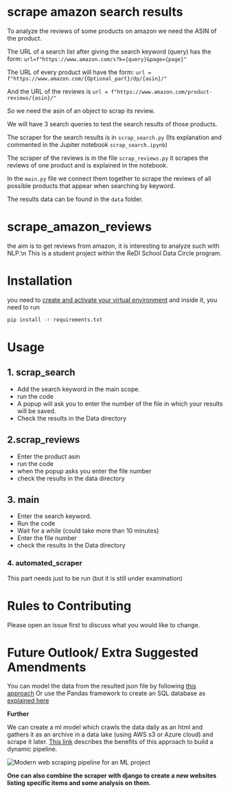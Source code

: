# scrape amazon search results
To analyze the reviews of some products on amazon we need the ASIN of the product.

The URL of a search list after giving the search keyword (query) has the form:
`url=f"https://www.amazon.com/s?k={query}&page={page}"`

The URL of every product will have the form:
`url = f"https://www.amazon.com/{Optional_part}/dp/{asin}/"`

And the URL of the reviews is 
`url = f"https://www.amazon.com/product-reviews/{asin}/"`

So we need the asin of an object to scrap its review.

We will have 3 search queries to test the search results of those products.

The scraper for the search results is in `scrap_search.py`
(Its explanation and commented in the Jupiter notebook `scrap_search.ipynb`)

The scraper of the reviews is in the file `scrap_reviews.py` it scrapes the reviews of one product and is explained in the notebook.

In the `main.py` file we connect them together to scrape the reviews of all possible  products that appear when searching by keyword.

The results data can be found in the `data` folder.

# scrape_amazon_reviews
the aim is to get reviews from amazon, it is interesting to analyze such with NLP.\n This is a student project within the ReDI School Data Circle program.

# Installation

you need to [create and activate your virtual environment](https://realpython.com/python-virtual-environments-a-primer/) and inside it, you need to run
```bash
pip install -r requirements.txt
```

# Usage

## 1. scrap_search

- Add the search keyword in the main scope.
- run the code
- A popup will ask you to enter the number of the file in which your results will be saved.
- Check the results in the Data directory

## 2.scrap_reviews

- Enter the product asin
- run the code
- when the popup asks you enter the file number
- check the results in the data directory

## 3. main

- Enter the search keyword.
- Run the code
- Wait for a while (could take more than 10 minutes)
- Enter the file number
- check the results in the Data directory

### 4. automated_scraper

This part needs just to be run (but it is still under examination)

# Rules to Contributing

Please open an issue first to discuss what you would like to change.

# Future Outlook/ Extra Suggested Amendments

You can model the data from the resulted json file by following [this approach](https://guides.codepath.com/android/converting-json-to-models)
Or use the Pandas framework to create an SQL database as [explained here](https://datatofish.com/pandas-dataframe-to-sql/)

**Further**

We can create a ml model which crawls the data daily as an html and gathers it as an archive in a data lake (using AWS s3 or Azure cloud) and scrape it later.
[This link](https://valohai.com/blog/web-scraping-ml-pipeline/) describes the benefits of this approach to build a dynamic pipeline.


![Modern web scraping pipeline for an ML project](https://valohai.com/blog/web-scraping-ml-pipeline/modern-web-scraping-pipeline-for-an-ml-project.png)


**One can also combine the scraper with django to create a new websites listing specific items and some analysis on them.**
